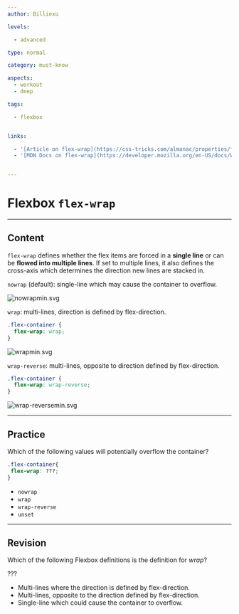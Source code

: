 ```yaml
---
author: Billiexu

levels:

  - advanced

type: normal

category: must-know

aspects:
  - workout
  - deep

tags:

  - flexbox


links:

  - '[Article on flex-wrap](https://css-tricks.com/almanac/properties/f/flex-wrap/){website}'
  - '[MDN Docs on flex-wrap](https://developer.mozilla.org/en-US/docs/Web/CSS/flex-wrap){documentation}'


---
```


# Flexbox `flex-wrap`

---
## Content

`flex-wrap` defines whether the flex items are forced in a **single line** or can be **flowed into multiple lines**. If set to multiple lines, it also defines the cross-axis which determines the direction new lines are stacked in.


`nowrap` (default): single-line which may cause the container to overflow.

![nowrapmin.svg](https://img.enkipro.com/560556c253352a2467f9496ec78b02d9.png)


`wrap`: multi-lines, direction is defined by flex-direction.

```css
.flex-container {
  flex-wrap: wrap;
}

```

![wrapmin.svg](https://img.enkipro.com/bd265fff3d61633533932226ac0fd4c3.png)


`wrap-reverse`: multi-lines, opposite to direction defined by flex-direction.


```css
.flex-container {
  flex-wrap: wrap-reverse;
}

```

![wrap-reversemin.svg](https://img.enkipro.com/c44442bc99e2a6530feec5287b49128b.png)

---
## Practice

Which of the following values will potentially overflow the container?
```css
.flex-container{
 flex-wrap: ???;
}
```

* `nowrap`
* `wrap`
* `wrap-reverse`
* `unset`

---
## Revision

Which of the following Flexbox definitions is the definition for *wrap*?

???


* Multi-lines where the direction is defined by flex-direction.
* Multi-lines, opposite to the direction defined by flex-direction.
* Single-line which could cause the container to overflow.
